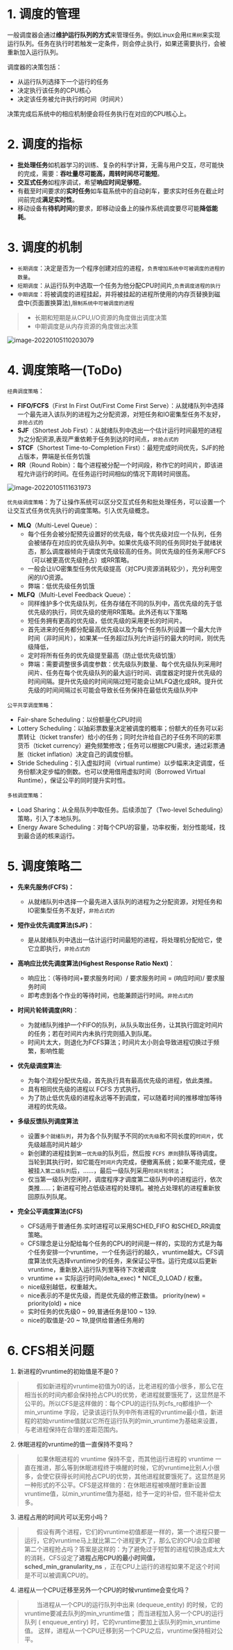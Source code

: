 # 1. 调度的管理

一般调度器会通过**维护运行队列的方式**来管理任务。例如Linux会用`红黑树`来实现运行队列。任务在执行时若触发一定条件，则会停止执行，如果还需要执行，会被重新加入运行队列。

调度器的决策包括：

- 从运行队列选择下一个运行的任务
- 决定执行该任务的CPU核心
- 决定该任务被允许执行的时间（时间片）

决策完成后系统中的相应机制便会将任务执行在对应的CPU核心上。

# 2. 调度的指标

- **批处理任务**如机器学习的训练、复杂的科学计算，无需与用户交互，尽可能快的完成，需要：**吞吐量尽可能高，周转时间尽可能短**。
- **交互式任务**如程序调试，希望**响应时间足够短**。
- 有截至时间要求的**实时任务**如车载系统中的自动刹车，要求实时任务在截止时间前完成**满足实时性**。
- 移动设备有**待机时间**的要求，即移动设备上的操作系统调度要尽可能**降低能耗**。

# 3. 调度的机制

- `长期调度`：决定是否为一个程序创建对应的进程，`负责增加系统中可被调度的进程的数量`。
- `短期调度`：从运行队列中选取一个任务为他分配CPU时间片,`负责调度进程的执行`
- `中期调度`：将被调度的进程挂起，并将被挂起的进程所使用的内存页替换到磁盘中(页面置换算法),`限制系统中可被调度的进程`

> - 长期和短期是从CPU,I/O资源的角度做出调度决策
> - 中期调度是从内存资源的角度做出决策

![image-20220105110203079](http://aikaid-img.oss-cn-shanghai.aliyuncs.com/img/image-20220105110203079.png)

# 4. 调度策略一(ToDo)

`经典调度策略`：

- **FIFO/FCFS**（First In First Out/First Come First Serve）：从就绪队列中选择一个最先进入该队列的进程为之分配资源，对短任务和IO密集型任务不友好，`非抢占式的`
- **SJF**（Shortest Job First）：从就绪队列中选出一个估计运行时间最短的进程为之分配资源,表现严重依赖于任务到达的时间点，`非抢占式的`
- **STCF**（Shortest Time-to-Completion First）：最短完成时间优先，SJF的抢占版本，弊端是长任务饥饿
- **RR**（Round Robin）：每个进程被分配一个时间段，称作它的时间片，即该进程允许运行的时间。在任务运行时间相似的情况下周转时间很高。

![image-20220105111631973](http://aikaid-img.oss-cn-shanghai.aliyuncs.com/img/image-20220105111631973.png)

`优先级调度策略`：为了让操作系统可以区分交互式任务和批处理任务，可以设置一个让交互式任务优先执行的调度策略。引入优先级概念。

- **MLQ**（Multi-Level Queue）：
  - 每个任务会被分配预先设置好的优先级，每个优先级对应一个队列，任务会被储存在对应的优先级队列中。如果优先级不同的任务同时处于就绪状态，那么调度器倾向于调度优先级较高的任务。同优先级的任务采用FCFS（可以被更高优先级抢占）或RR策略。
  - 一般会让I/O密集型任务优先级提高（对CPU资源消耗较少），充分利用空闲的I/O资源。
  - 弊端：低优先级任务饥饿
- **MLFQ**（Multi-Level Feedback Queue）：
  - 同样维护多个优先级队列，任务存储在不同的队列中，高优先级的先于低优先级的执行，同优先级的使用RR策略。此外还有以下策略
  - 短任务拥有更高的优先级，低优先级的采用更长的时间片。
  - 首先进来的任务都分配最高优先级以及为每个任务队列设置一个最大允许时间（非时间片），如果某一任务超过队列允许运行的最大的时间，则优先级降低，
  - 定时将所有任务的优先级提至最高（防止低优先级饥饿）
  - 弊端：需要调整很多调度参数：优先级队列数量、每个优先级队列采用时间片、任务在每个优先级队列的最大运行时间、调度器定时提升优先级的时间间隔。提升优先级的时间间隔过短可能会让MLFQ退化成RR。提升优先级的时间间隔过长可能会导致长任务保持在最低优先级队列中

`公平共享调度策略`：

- Fair-share Scheduling：以份额量化CPU时间
- Lottery Scheduling：以抽彩票数量决定被调度的概率；份额大的任务可以彩票转让（ticket transfer）给小的任务；同时允许给自己的子任务不同的彩票货币（ticket currency）避免频繁修改；任务可以根据CPU需求，通过彩票通胀（ticket inflation）决定自己的调度份额。
- Stride Scheduling：引入虚拟时间（virtual runtime）以步幅来决定调度，任务份额决定步幅的倒数。也可以使用借用虚拟时间（Borrowed Virtual Runtime），保证公平的同时提升实时性。

`多核调度策略`：

- Load Sharing：从全局队列中取任务。后续添加了（Two-level Scheduling）策略，引入了本地队列。
- Energy Aware Scheduling：对每个CPU的容量，功率权衡，划分性能域，找到最合适的核来运行。

# 5. 调度策略二

- **先来先服务(FCFS)：**
  - 从就绪队列中选择一个最先进入该队列的进程为之分配资源，对短任务和IO密集型任务不友好，`非抢占式的`
- **短作业优先调度算法(SJF)**：
  - 是从就绪队列中选出一估计运行时间最短的进程，将处理机分配给它，使它立即执行，`非抢占式的`
- **高响应比优先调度算法(Highest Response Ratio Next)**：
  - 响应比：（等待时间+要求服务时间）/ 要求服务时间 = (响应时间)/ 要求服务时间
  - 即考虑到各个作业的等待时间，也能兼顾运行时间。`非抢占式的`
- **时间片轮转调度(RR)**：
  - 为就绪队列维护一个FIFO的队列，从队头取出任务，让其执行固定时间片的任务；若在时间片内未执行完则插入到队尾。
  - 时间片太大，则退化为FCFS算法；时间片太小则会导致进程切换过于频繁，影响性能

- **优先级调度算法**:  
  - 为每个流程分配优先级，首先执行具有最高优先级的进程，依此类推。
  - 具有相同优先级的进程以 FCFS 方式执行。
  - 为了防止低优先级的进程永远等不到调度，可以随着时间的推移增加等待进程的优先级。
- **多级反馈队列调度算法**
  - 设置`多个就绪队列`，并为各个队列赋予不同的`优先级`和不同长度的`时间片`，优先级越高时间片越少
  - 新创建的进程挂到`第一优先级`的队列后，然后按 `FCFS 原则`排队等待调度。当轮到其执行时，如它能在`时间片`内完成，便撤离系统；如果不能完成，便被挂`入第二级队列`后，……，最后一级队列采用`时间片轮转法`；
  - 仅当第一级队列空闲时，调度程序才调度第二级队列中的进程运行，依次类推……；新进程可抢占低级进程的处理机。被抢占处理机的进程重新放回原队列队尾。
- **完全公平调度算法(CFS)**
  - CFS适用于普通任务.实时进程可以采用SCHED_FIFO 和SCHED_RR调度策略。
  - CFS理念是让分配给每个任务的CPU的时间是一样的，实现的方式是为每个任务安排一个vruntime，一个任务运行的越久，vruntime越大。CFS调度算法优先选择vruntime少的任务，来保证公平性。运行完成以后更新vruntime，重新放入运行队列里等待下次被调度
  - vruntime += 实际运行时间(delta_exec) * NICE_0_LOAD / 权重。
  - nice级别越低，权重越大。
  - nice表示的不是优先级，而是优先级的修正数值。 priority(new) = priority(old) + nice
  - 实时任务的优先级0 ~ 99,普通任务是100 ~ 139.
  - nice的取值是-20 ~ 19,提供给普通任务用的 

# 6. CFS相关问题

1. 新进程的vruntime的初始值是不是0？

>   假如新进程的vruntime初值为0的话，比老进程的值小很多，那么它在相当长的时间内都会保持抢占CPU的优势，老进程就要饿死了，这显然是不公平的。所以CFS是这样做的：每个CPU的运行队列cfs_rq都维护一个 min_vruntime 字段，记录该运行队列中所有进程的vruntime最小值，新进程的初始vruntime值就以它所在运行队列的min_vruntime为基础来设置，与老进程保持在合理的差距范围内。

2. 休眠进程的vruntime的值一直保持不变吗？

>   如果休眠进程的 vruntime 保持不变，而其他运行进程的 vruntime 一直在推进，那么等到休眠进程终于唤醒的时候，它的vruntime比别人小很多，会使它获得长时间抢占CPU的优势，其他进程就要饿死了。这显然是另一种形式的不公平。CFS是这样做的：在休眠进程被唤醒时重新设置vruntime值，以min_vruntime值为基础，给予一定的补偿，但不能补偿太多。

3. 进程占用的时间片可以无穷小吗？

>   假设有两个进程，它们的vruntime初值都是一样的，第一个进程只要一运行，它的vruntime马上就比第二个进程更大了，那么它的CPU会立即被第二个进程抢占吗？答案是这样的：为了避免过于短暂的进程切换造成太大的消耗，CFS设定了**进程占用CPU的最小时间值， sched_min_granularity_ns** ，正在CPU上运行的进程如果不足这个时间是不可以被调离CPU的。

4. 进程从一个CPU迁移至另外一个CPU的时候vruntime会变化吗？

>   当进程从一个CPU的运行队列中出来 (dequeue_entity) 的时候，它的vruntime要减去队列的min_vruntime值； 而当进程加入另一个CPU的运行队列 ( enqueue_entiry) 时，它的vruntime要加上该队列的min_vruntime值。 这样，进程从一个CPU迁移到另一个CPU之后，vruntime保持相对公平。
